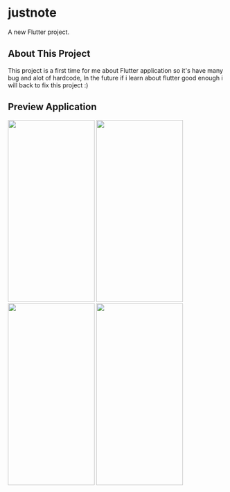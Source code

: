 # justnote

A new Flutter project.

## About This Project

This project is a first time for me about Flutter application so it's have many bug and alot of hardcode,
In the future if i learn about flutter good enough i will back to fix this project :)

## Preview Application

<img src="https://github.com/nawapons/justnote/assets/88156106/5bbc75ef-413e-44fc-8b87-523e4f896f9f" width="200" height="420">

<img src="https://github.com/nawapons/justnote/assets/88156106/af5bbb67-6a19-4fb0-bc52-b2bb1da302fb" width="200" height="420">

<img src="https://github.com/nawapons/justnote/assets/88156106/e006218e-8379-4e75-80b9-911a7f82410f" width="200" height="420">

<img src="https://github.com/nawapons/justnote/assets/88156106/778c4bc5-cf48-449b-bdc0-cad00b6065f1" width="200" height="420">


